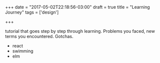 +++
date = "2017-05-02T22:18:56-03:00"
draft = true
title = "Learning Journey"
tags = ['design']

+++

tutorial that goes step by step through learning.
Problems you faced, new terms you encountered. Gotchas.

- react
- swimming
- elm

